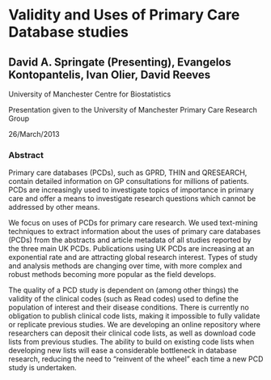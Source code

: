Validity and Uses of Primary Care Database studies
===================================================

David A. Springate (Presenting), Evangelos Kontopantelis, Ivan Olier, David Reeves
----------------------------------------------------------------------------------

University of Manchester Centre for Biostatistics

Presentation given to the University of Manchester Primary Care Research Group

26/March/2013

### Abstract

Primary care databases (PCDs), such as GPRD, THIN and QRESEARCH, contain detailed information on GP consultations for millions of patients. PCDs are increasingly used to investigate topics of importance in primary care and offer a means to investigate research questions which cannot be addressed by other means. 

We focus on uses of PCDs for primary care research. We used text-mining techniques to extract information about the uses of primary care databases (PCDs) from the abstracts and article metadata of all studies reported by the three main UK PCDs. Publications using UK PCDs are increasing at an exponential rate and are attracting global research interest.  Types of study and analysis methods are changing over time, with more complex and robust methods becoming more popular as the field develops.

The quality of a PCD study is dependent on (among other things) the validity of the clinical codes (such as Read codes) used to define the population of interest and their disease conditions.  There is currently no obligation to publish clinical code lists, making it impossible to fully validate or replicate previous studies. We are developing an online repository where researchers can deposit their clinical code lists, as well as download code lists from previous studies.  The ability to build on existing code lists when developing new lists will ease a considerable bottleneck in database research, reducing the need to “reinvent of the wheel” each time a new PCD study is undertaken.  

